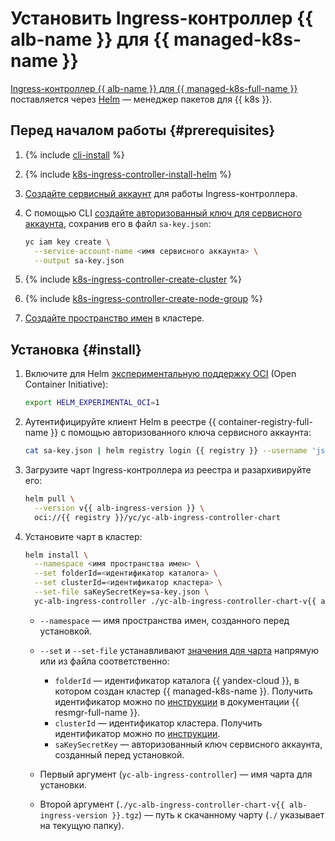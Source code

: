 # Установить Ingress-контроллер {{ alb-name }} для {{ managed-k8s-name }}

[Ingress-контроллер {{ alb-name }} для {{ managed-k8s-full-name }}](../tools/k8s-ingress-controller/index.md) поставляется через [Helm](https://helm.sh/ru/) — менеджер пакетов для {{ k8s }}.

## Перед началом работы {#prerequisites}

1. {% include [cli-install](../../_includes/cli-install.md) %}
1. {% include [k8s-ingress-controller-install-helm](../../_includes/application-load-balancer/k8s-ingress-controller-install-helm.md) %}
1. [Создайте сервисный аккаунт](../../iam/operations/sa/create.md) для работы Ingress-контроллера.
1. С помощью CLI [создайте авторизованный ключ для сервисного аккаунта](../../iam/operations/sa/create-access-key.md), сохранив его в файл `sa-key.json`:

   ```bash
   yc iam key create \
     --service-account-name <имя сервисного аккаунта> \
     --output sa-key.json
   ```
   
1. {% include [k8s-ingress-controller-create-cluster](../../_includes/application-load-balancer/k8s-ingress-controller-create-cluster.md) %}
1. {% include [k8s-ingress-controller-create-node-group](../../_includes/application-load-balancer/k8s-ingress-controller-create-node-group.md) %}
1. [Создайте пространство имен](../../managed-kubernetes/operations/kubernetes-cluster/kubernetes-cluster-namespace-create.md) в кластере.

## Установка {#install}

1. Включите для Helm [экспериментальную поддержку OCI](https://helm.sh/docs/topics/registries/) (Open Container Initiative):

   ```bash
   export HELM_EXPERIMENTAL_OCI=1
   ```
   
1. Аутентифицируйте клиент Helm в реестре {{ container-registry-full-name }} с помощью авторизованного ключа сервисного аккаунта:

   ```bash
   cat sa-key.json | helm registry login {{ registry }} --username 'json_key' --password-stdin
   ```
   
1. Загрузите чарт Ingress-контроллера из реестра и разархивируйте его:

   ```bash
   helm pull \
     --version v{{ alb-ingress-version }} \
     oci://{{ registry }}/yc/yc-alb-ingress-controller-chart
   ```
   
1. Установите чарт в кластер:

   ```bash
   helm install \
     --namespace <имя пространства имен> \
     --set folderId=<идентификатор каталога> \
     --set clusterId=<идентификатор кластера> \
     --set-file saKeySecretKey=sa-key.json \
     yc-alb-ingress-controller ./yc-alb-ingress-controller-chart-v{{ alb-ingress-version }}.tgz
   ```
   
   * `--namespace` — имя пространства имен, созданного перед установкой.
   * `--set` и `--set-file` устанавливают [значения для чарта](https://helm.sh/docs/topics/charts/#templates-and-values) напрямую или из файла соответственно:
   
     * `folderId` — идентификатор каталога {{ yandex-cloud }}, в котором создан кластер {{ managed-k8s-name }}. Получить идентификатор можно по [инструкции](../../resource-manager/operations/folder/get-id.md) в документации {{ resmgr-full-name }}.
     * `clusterId` — идентификатор кластера. Получить идентификатор можно по [инструкции](../../managed-kubernetes/operations/kubernetes-cluster/kubernetes-cluster-list.md).
     * `saKeySecretKey` — авторизованный ключ сервисного аккаунта, созданный перед установкой.
   
   * Первый аргумент (`yc-alb-ingress-controller`) — имя чарта для установки.
   * Второй аргумент (`./yc-alb-ingress-controller-chart-v{{ alb-ingress-version }}.tgz`) — путь к скачанному чарту (`./` указывает на текущую папку).
